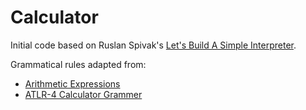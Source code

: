 # Calculator

Initial code based on Ruslan Spivak's [Let's Build A Simple Interpreter](https://ruslanspivak.com/lsbasi-part1/).

Grammatical rules adapted from:

- [Arithmetic Expressions](https://users.monash.edu/~lloyd/tildeProgLang/Grammar/Arith-Exp/)
- [ATLR-4 Calculator Grammer](https://github.com/antlr/grammars-v4/blob/master/calculator/calculator.g4)
